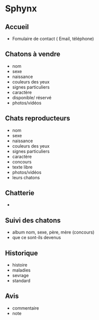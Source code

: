 # Sphynx
## Accueil
  * Fomulaire de contact ( Email, téléphone)
## Chatons à vendre
  * nom
  * sexe
  * naissance
  * couleurs des yeux
  * signes particuliers
  * caractère
  * disponible/ réservé
  * photos/vidéos
## Chats reproducteurs
  * nom
  * sexe
  * naissance
  * couleurs des yeux
  * signes particuliers
  * caractère
  * concours 
  * texte libre
  * photos/vidéos
  * leurs chatons
## Chatterie
  *
## Suivi des chatons
  * album nom, sexe, père, mère (concours)
  * que ce sont-ils devenus
## Historique
  * histoire
  * maladies
  * sevrage
  * standard
## Avis
  * commentaire
  * note

